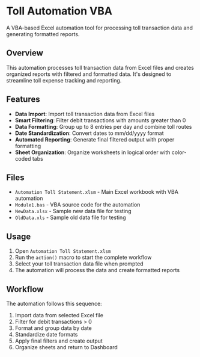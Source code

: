 # Toll Automation VBA

A VBA-based Excel automation tool for processing toll transaction data and generating formatted reports.

## Overview

This automation processes toll transaction data from Excel files and creates organized reports with filtered and formatted data. It's designed to streamline toll expense tracking and reporting.

## Features

- **Data Import**: Import toll transaction data from Excel files
- **Smart Filtering**: Filter debit transactions with amounts greater than 0
- **Data Formatting**: Group up to 8 entries per day and combine toll routes
- **Date Standardization**: Convert dates to mm/dd/yyyy format
- **Automated Reporting**: Generate final filtered output with proper formatting
- **Sheet Organization**: Organize worksheets in logical order with color-coded tabs

## Files

- `Automation Toll Statement.xlsm` - Main Excel workbook with VBA automation
- `Module1.bas` - VBA source code for the automation
- `NewData.xlsx` - Sample new data file for testing
- `OldData.xls` - Sample old data file for testing

## Usage

1. Open `Automation Toll Statement.xlsm`
2. Run the `action()` macro to start the complete workflow
3. Select your toll transaction data file when prompted
4. The automation will process the data and create formatted reports

## Workflow

The automation follows this sequence:
1. Import data from selected Excel file
2. Filter for debit transactions > 0
3. Format and group data by date
4. Standardize date formats
5. Apply final filters and create output
6. Organize sheets and return to Dashboard